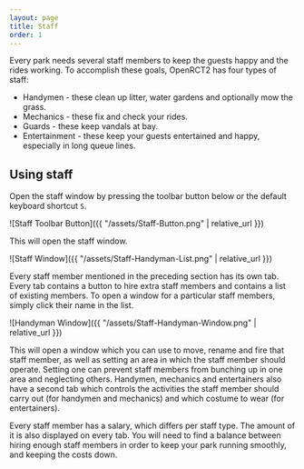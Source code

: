 ```yaml
---
layout: page
title: Staff
order: 1
---
```


Every park needs several staff members to keep the guests happy and the rides working. To accomplish these goals, OpenRCT2 has four types of staff:

* Handymen - these clean up litter, water gardens and optionally mow the grass.
* Mechanics - these fix and check your rides.
* Guards - these keep vandals at bay.
* Entertainment - these keep your guests entertained and happy, especially in long queue lines.

## Using staff

Open the staff window by pressing the toolbar button below or the default keyboard shortcut ``S``.

![Staff Toolbar Button]({{ "/assets/Staff-Button.png" | relative_url }})

This will open the staff window. 

![Staff Window]({{ "/assets/Staff-Handyman-List.png" | relative_url }})

Every staff member mentioned in the preceding section has its own tab. Every tab contains a button to hire extra staff members and contains a list of existing members. To open a window for a particular staff members, simply click their name in the list. 

![Handyman Window]({{ "/assets/Staff-Handyman-Window.png" | relative_url }})

This will open a window which you can use to move, rename and fire that staff member, as well as setting an area in which the staff member should operate. Setting one can prevent staff members from bunching up in one area and neglecting others.
Handymen, mechanics and entertainers also have a second tab which controls the activities the staff member should carry out (for handymen and mechanics) and which costume to wear (for entertainers).

Every staff member has a salary, which differs per staff type. The amount of it is also displayed on every tab. You will need to find a balance between hiring enough staff members in order to keep your park running smoothly, and keeping the costs down.
